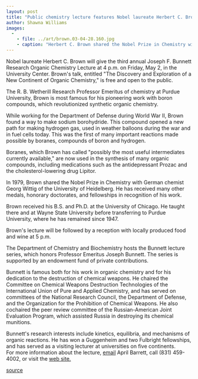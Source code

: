 ```yaml
---
layout: post
title: "Public chemistry lecture features Nobel laureate Herbert C. Brown"
author: Shawna Williams
images:
  -
    - file: ../art/brown.03-04-28.160.jpg
    - caption: "Herbert C. Brown shared the Nobel Prize in Chemistry with German chemist Georg Wittig of the University of Heidelberg. Photo courtesy Purdue University"
---
```


Nobel laureate Herbert C. Brown will give the third annual Joseph F. Bunnett Research Organic Chemistry Lecture at 4 p.m. on Friday, May 2, in the University Center. Brown's talk, entitled "The Discovery and Exploration of a New Continent of Organic Chemistry," is free and open to the public.

The R. B. Wetherill Research Professor Emeritus of chemistry at Purdue University, Brown is most famous for his pioneering work with boron compounds, which revolutionized synthetic organic chemistry.   

While working for the Department of Defense during World War II, Brown found a way to make sodium borohydride. This compound opened a new path for making hydrogen gas, used in weather balloons during the war and in fuel cells today. This was the first of many important reactions made possible by boranes, compounds of boron and hydrogen.  

Boranes, which Brown has called "possibly the most useful intermediates currently available," are now used in the synthesis of many organic compounds, including medications such as the antidepressant Prozac and the cholesterol-lowering drug Lipitor.  

In 1979, Brown shared the Nobel Prize in Chemistry with German chemist Georg Wittig of the University of Heidelberg. He has received many other medals, honorary doctorates, and fellowships in recognition of his work.   

Brown received his B.S. and Ph.D. at the University of Chicago. He taught there and at Wayne State University before transferring to Purdue University, where he has remained since 1947.  

Brown's lecture will be followed by a reception with locally produced food and wine at 5 p.m.   

The Department of Chemistry and Biochemistry hosts the Bunnett lecture series, which honors Professor Emeritus Joseph Bunnett. The series is supported by an endowment fund of private contributions.  

Bunnett is famous both for his work in organic chemistry and for his dedication to the destruction of chemical weapons. He chaired the Committee on Chemical Weapons Destruction Technologies of the International Union of Pure and Applied Chemistry, and has served on committees of the National Research Council, the Department of Defense, and the Organization for the Prohibition of Chemical Weapons. He also cochaired the peer review committee of the Russian-American Joint Evaluation Program, which assisted Russia in destroying its chemical munitions.  

Bunnett's research interests include kinetics, equilibria, and mechanisms of organic reactions. He has won a Guggenheim and two Fulbright fellowships, and has served as a visiting lecturer at universities on five continents.  
For more information about the lecture, [email][1] April Barrett, call (831) 459-4002, or visit the [web site.][2]  

[1]: mailto:barrett@chemistry.ucsc.edu
[2]: http://chemistry.ucsc.edu/alumni/events.html

[source](http://www1.ucsc.edu/currents/02-03/04-28/brown.html "Permalink to brown")
